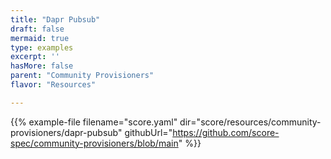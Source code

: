 ```yaml
---
title: "Dapr Pubsub"
draft: false
mermaid: true
type: examples
excerpt: ''
hasMore: false
parent: "Community Provisioners"
flavor: "Resources"

---
```




{{% example-file filename="score.yaml" dir="score/resources/community-provisioners/dapr-pubsub" githubUrl="https://github.com/score-spec/community-provisioners/blob/main" %}}
